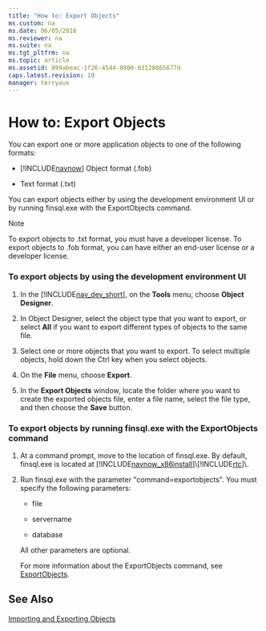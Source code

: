 ```yaml
---
title: "How to: Export Objects"
ms.custom: na
ms.date: 06/05/2016
ms.reviewer: na
ms.suite: na
ms.tgt_pltfrm: na
ms.topic: article
ms.assetid: 899abeac-1f26-4544-8806-03128865677d
caps.latest.revision: 10
manager: terryaus
---
```

# How to: Export Objects
You can export one or more application objects to one of the following formats:  
  
-   [!INCLUDE[navnow](../dynamics-nav/includes/navnow_md.md)] Object format \(.fob\)  
  
-   Text format \(.txt\)  
  
 You can export objects either by using the development environment UI or by running finsql.exe with the ExportObjects command.  
  
> [!NOTE]  
>  To export objects to .txt format, you must have a developer license. To export objects to .fob format, you can have either an end\-user license or a developer license.  
  
### To export objects by using the development environment UI  
  
1.  In the [!INCLUDE[nav_dev_short](../dynamics-nav/includes/nav_dev_short_md.md)], on the **Tools** menu, choose **Object Designer**.  
  
2.  In Object Designer, select the object type that you want to export, or select **All** if you want to export different types of objects to the same file.  
  
3.  Select one or more objects that you want to export. To select multiple objects, hold down the Ctrl key when you select objects.  
  
4.  On the **File** menu, choose **Export**.  
  
5.  In the **Export Objects** window, locate the folder where you want to create the exported objects file, enter a file name, select the file type, and then choose the **Save** button.  
  
### To export objects by running finsql.exe with the ExportObjects command  
  
1.  At a command prompt, move to the location of finsql.exe. By default, finsql.exe is located at [!INCLUDE[navnow_x86install](../dynamics-nav/includes/navnow_x86install_md.md)]\\[!INCLUDE[rtc](../dynamics-nav/includes/rtc_md.md)]\\.  
  
2.  Run finsql.exe with the parameter "command\=exportobjects". You must specify the following parameters:  
  
    -   file  
  
    -   servername  
  
    -   database  
  
     All other parameters are optional.  
  
     For more information about the ExportObjects command, see [ExportObjects](../dynamics-nav/ExportObjects.md).  
  
## See Also  
 [Importing and Exporting Objects](../dynamics-nav/Importing-and-Exporting-Objects.md)